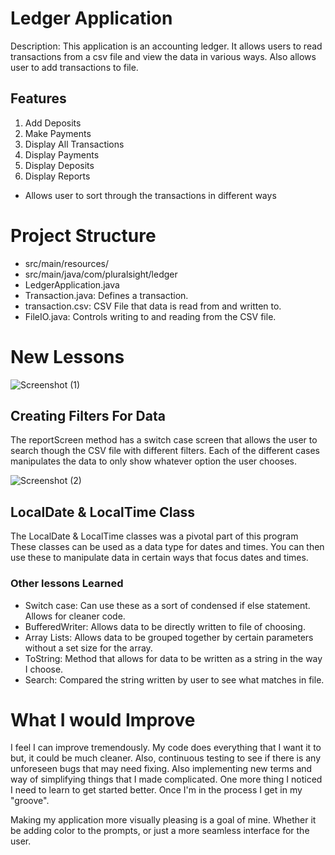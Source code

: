 # Ledger Application
Description:
This application is an accounting ledger.
It allows users to read transactions from a csv file
and view the data in various ways. Also allows user to add transactions to file.

## Features
1. Add Deposits
2. Make Payments
3. Display All Transactions
4. Display Payments
5. Display Deposits
6. Display Reports
* Allows user to sort through the transactions in different ways


# Project Structure
* src/main/resources/
* src/main/java/com/pluralsight/ledger
* LedgerApplication.java
* Transaction.java: Defines a transaction.
* transaction.csv: CSV File that data is read from and written to.
* FileIO.java: Controls writing to and reading from the CSV file.

# New Lessons

![Screenshot (1)](https://github.com/user-attachments/assets/890ebe72-dc17-4ffc-b148-2f86237c3393)

## Creating Filters For Data
The reportScreen method has a switch case screen that 
allows the user to search though the CSV file with 
different filters. Each of the different cases manipulates the
data to only show whatever option the user chooses.

![Screenshot (2)](https://github.com/user-attachments/assets/a26712b5-9d37-45ac-a0dc-e3c6f0447477)

## LocalDate & LocalTime Class
The LocalDate & LocalTime classes was a pivotal part of this program
These classes can be used as a data type for dates and times.
You can then use these to manipulate data in certain ways that focus dates and times.
### Other lessons Learned
* Switch case: Can use these as a sort of condensed if else statement. Allows for cleaner code.
* BufferedWriter: Allows data to be directly written to file of choosing.
* Array Lists: Allows data to be grouped together by certain parameters without a set size for the array.
* ToString: Method that allows for data to be written as a string in the way I choose.
* Search: Compared the string written by user to see what matches in file.


# What I would Improve
I feel I can improve tremendously.
My code does everything that I want it to
but, it could be much cleaner. Also, continuous testing to see if there is any unforeseen bugs
that may need fixing. Also implementing new terms and way of simplifying things that I made complicated.
One more thing I noticed I need to learn to get started better. Once I'm in the
process I get in my "groove".

Making my application more visually pleasing is a goal of mine.
Whether it be adding color to the prompts, or just a more seamless interface
for the user.


